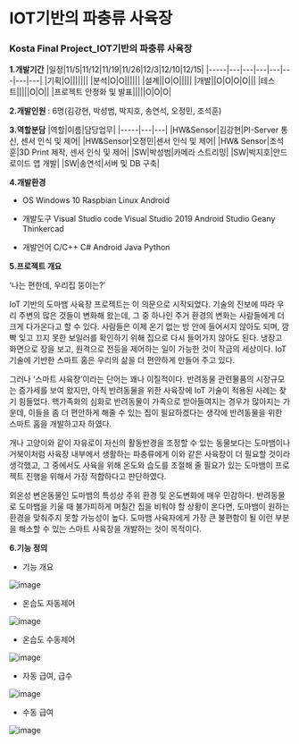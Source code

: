 # IOT기반의 파충류 사육장  
### Kosta Final Project_IOT기반의 파충류 사육장   
**1.개발기간** 
|일정|11/5|11/12|11/19|11/26|12/3|12/10|12/15|
|-----|---|---|---|---|---|---|---|
|기획|O|||||||
|분석|O|O||||||
|설계||O|O|||||
|개발||O|O|O|O|||
|테스트|||||O|O||
|프로젝트 안정화 및 발표|||||O|O|O| 

**2.개발인원** : 6명(김강현, 박성범, 박지호, 송연석, 오정민, 조석훈)

**3.역할분담** 
|역할|이름|담당업무|
|-----|---|---|
|HW&Sensor|김강현|PI-Server 통신, 센서 인식 및 제어|
|HW&Sensor|오정민|센서 인식 및 제어|
|HW& Sensor|조석훈|3D Print 제작, 센서 인식 및 제어|
|SW|박성범|카메라 스트리밍|
|SW|박지호|안드로이드 앱 개발|
|SW|송연석|서버 및 DB 구축|

**4.개발환경**
+ OS
Windows 10
Raspbian Linux
Android

+ 개발도구
Visual Studio code
Visual Studio 2019
Android Studio
Geany
Thinkercad

+ 개발언어
C/C++
C#
Android Java
Python

**5.프로젝트 개요**

‘나는 편한데, 우리집 뚱이는?’

IoT 기반의 도마뱀 사육장 프로젝트는 이 의문으로 시작되었다. 기술의 진보에 따라 우리 주변의 많은 것들이 변화해 왔는데, 그 중 하나인 주거 환경의 변화는 사람들에게 더 크게 다가온다고 할 수 있다. 사람들은 이제 온기 없는 방 안에 들어서지 않아도 되며, 깜빡 잊고 끄지 못한 보일러를 확인하기 위해 집으로 다시 들어가지 않아도 된다. 냉장고 화면으로 장을 보고, 원격으로 전등을 제어하는 일이 가능한 것이 작금의 세상이다. IoT 기술에 기반한 스마트 홈은 우리의 삶을 더 편안하게 만들어 주고 있다.

그러나 ‘스마트 사육장’이라는 단어는 꽤나 이질적이다. 반려동물 관련물품의 시장규모는 증가세를 보여 왔지만, 아직 반려동물을 위한 사육장에 IoT 기술이 적용된 사례는 찾기 힘들었다. 핵가족화의 심화로 반려동물이 가족으로 받아들여지는 경우가 많아지는 가운데, 이들을 좀 더 편안하게 해줄 수 있는 집이 필요하겠다는 생각에 반려동물을 위한 스마트 홈을 개발하고자 하였다.

개나 고양이와 같이 자유로이 자신의 활동반경을 조정할 수 있는 동물보다는 도마뱀이나 거북이처럼 사육장 내부에서 생활하는 파충류에게 이와 같은 사육장이 더 필요할 것이라 생각했고, 그 중에서도 사육을 위해 온도와 습도를 조절해 줄 필요가 있는 도마뱀이 프로젝트 진행을 위해서 가장 적합하다고 판단하였다.

외온성 변온동물인 도마뱀의 특성상 주위 환경 및 온도변화에 매우 민감하다. 반려동물로 도마뱀을 키울 때 불가피하게 며칠간 집을 비워야 할 상황이 온다면, 도마뱀이 원하는 환경을 맞춰주지 못할 가능성이 높다. 도마뱀 사육자에게 가장 큰 불편함이 될 이런 부분을 해소할 수 있는 스마트 사육장을 개발하는 것이 목적이다.

**6.기능 정의**

+ 기능 개요

![image](https://user-images.githubusercontent.com/88314920/145770127-74f88189-7235-45d5-8b14-ea13d459d37e.png)

+ 온습도 자동제어

![image](https://user-images.githubusercontent.com/88314920/145770190-e6c6e12d-3df2-44a9-bf45-cd84c5a2e996.png)

+ 온습도 수동제어

![image](https://user-images.githubusercontent.com/88314920/145770232-49a23ffa-bafa-46cb-af1b-ba4ce846d6cf.png)

+ 자동 급여, 급수

![image](https://user-images.githubusercontent.com/88314920/145770263-e2db7d24-4202-4617-93bf-5f75f7a60688.png)

+ 수동 급여

![image](https://user-images.githubusercontent.com/88314920/145770284-14021a5d-ca11-4e7d-9f95-800e3f6adc46.png)
